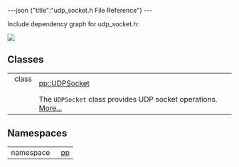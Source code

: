 ---json {"title":"udp\_socket.h File Reference"} ---

Include dependency graph for udp\_socket.h:

![](/docs/native-client/pepper_stable/cpp/udp__socket_8h__incl.png)

Classes
-------

<table><tbody><tr class="odd"><td style="text-align: right;">class  </td><td><a href="/docs/native-client/pepper_stable/cpp/classpp_1_1_u_d_p_socket/" class="el">pp::UDPSocket</a></td></tr><tr class="even"><td style="text-align: right;"> </td><td>The <code>UDPSocket</code> class provides UDP socket operations. <a href="/docs/native-client/pepper_stable/cpp/classpp_1_1_u_d_p_socket#details">More...</a><br />
</td></tr></tbody></table>

Namespaces
----------

<table><tbody><tr class="odd"><td style="text-align: right;">namespace  </td><td><a href="/docs/native-client/pepper_stable/cpp/namespacepp/" class="el">pp</a></td></tr></tbody></table>
